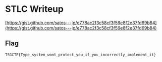 
# STLC Writeup

[https://gist.github.com/satos---jp/e778ac2f3c58cf3f56e8f2e37fd69b84](https://gist.github.com/satos---jp/e778ac2f3c58cf3f56e8f2e37fd69b84)

## Flag

`TSGCTF{Type_system_wont_protect_you_if_you_incorrectly_implement_it}`

